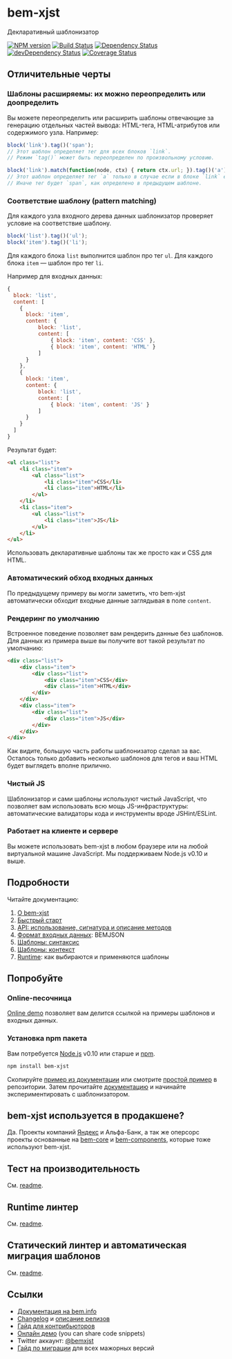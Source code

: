 # bem-xjst

Декларативный шаблонизатор

[![NPM version](http://img.shields.io/npm/v/bem-xjst.svg?style=flat)](http://www.npmjs.org/package/bem-xjst)
[![Build Status](http://img.shields.io/travis/bem/bem-xjst/master.svg)](https://travis-ci.org/bem/bem-xjst)
[![Dependency Status](https://david-dm.org/bem/bem-xjst.svg)](https://david-dm.org/bem/bem-xjst)
[![devDependency Status](https://david-dm.org/bem/bem-xjst/dev-status.svg)](https://david-dm.org/bem/bem-xjst#info=devDependencies)
[![Coverage Status](https://coveralls.io/repos/github/bem/bem-xjst/badge.svg?branch=coverage-badge)](https://coveralls.io/github/bem/bem-xjst?branch=coverage-badge)


## Отличительные черты

### Шаблоны расширяемы: их можно переопределить или доопределить

Вы можете переопределить или расширить шаблоны отвечающие за генерацию отдельных
частей вывода: HTML-тега, HTML-атрибутов или содержимого узла. Например:

```js
block('link').tag()('span');
// Этот шаблон определяет тег для всех блоков `link`.
// Режим `tag()` может быть переопределен по произвольному условию.

block('link').match(function(node, ctx) { return ctx.url; }).tag()('a');
// Этот шаблон определяет тег `a` только в случае если в блоке `link` есть поле `url`.
// Иначе тег будет `span`, как определено в предыдущем шаблоне.
```


### Соответствие шаблону (pattern matching)

Для каждого узла входного дерева данных шаблонизатор проверяет условие на
соответствие шаблону.

```js
block('list').tag()('ul');
block('item').tag()('li');
```

Для каждого блока `list` выполнится шаблон про тег `ul`. Для каждого блока
`item` — шаблон про тег `li`.

Например для входных данных:
```js
{
  block: 'list',
  content: [
    {
      block: 'item',
      content: {
          block: 'list',
          content: [
              { block: 'item', content: 'CSS' },
              { block: 'item', content: 'HTML' }
          ]
      }
    },
    {
      block: 'item',
      content: {
          block: 'list',
          content: [
              { block: 'item', content: 'JS' }
          ]
      }
    }
  ]
}
```

Результат будет:

```html
<ul class="list">
    <li class="item">
        <ul class="list">
            <li class="item">CSS</li>
            <li class="item">HTML</li>
        </ul>
    </li>
    <li class="item">
        <ul class="list">
            <li class="item">JS</li>
        </ul>
    </li>
</ul>
```

Использовать декларативные шаблоны так же просто как и CSS для HTML.


### Автоматический обход входных данных

По предыдущему примеру вы могли заметить, что bem-xjst автоматически обходит
входные данные заглядывая в поле `content`.


### Рендеринг по умолчанию

Встроенное поведение позволяет вам рендерить данные без шаблонов. Для данных из
примера выше вы получите вот такой результат по умолчанию:

```html
<div class="list">
    <div class="item">
        <div class="list">
            <div class="item">CSS</div>
            <div class="item">HTML</div>
        </div>
    </div>
    <div class="item">
        <div class="list">
            <div class="item">JS</div>
        </div>
    </div>
</div>
```

Как видите, большую часть работы шаблонизатор сделал за вас. Осталось только
добавить несколько шаблонов для тегов и ваш HTML будет выглядеть вполне
прилично.


### Чистый JS

Шаблонизатор и сами шаблоны используют чистый JavaScript, что позволяет вам
использовать всю мощь JS-инфраструктуры: автоматические
валидаторы кода и инструменты вроде JSHint/ESLint.


### Работает на клиенте и сервере

Вы можете использовать bem-xjst в любом браузере или на любой виртуальной машине
JavaScript. Мы поддерживаем Node.js v0.10 и выше.



## Подробности

Читайте документацию:

1. [О bem-xjst](/docs/ru/1-about.md)
2. [Быстрый старт](/docs/ru/2-quick-start.md)
3. [API: использование, сигнатура и описание методов](/docs/ru/3-api.md)
4. [Формат входных данных](/docs/ru/4-data.md): BEMJSON
5. [Шаблоны: синтаксис](/docs/ru/5-templates-syntax.md)
6. [Шаблоны: контекст](/docs/ru/6-templates-context.md)
7. [Runtime](/docs/ru/7-runtime.md): как выбираются и применяются шаблоны


## Попробуйте

### Online-песочница

[Online demo](https://bem.github.io/bem-xjst/) позволяет вам делится ссылкой на
примеры шаблонов и входных данных.


### Установка npm пакета

Вам потребуется [Node.js](https://nodejs.org/) v0.10 или старше и [npm](https://www.npmjs.com/).

```bash
npm install bem-xjst
```

Скопируйте [пример из
документации](https://github.com/bem/bem-xjst/blob/master/docs/ru/2-quick-start.md#Простой-пример)
или смотрите [простой
пример](https://github.com/bem/bem-xjst/tree/master/examples/simple-page) в
репозитории. Затем прочитайте
[документацию](https://github.com/bem/bem-xjst/blob/master/docs/ru/) и начинайте
экспериментировать с шаблонизатором.


## bem-xjst используется в продакшене?

Да. Проекты компаний [Яндекс](https://company.yandex.ru/) и Альфа-Банк, а так же
оперсорс проекты основанные на [bem-core](https://github.com/bem/bem-core) и [bem-components](https://github.com/bem/bem-components), которые тоже используют bem-xjst.

## Тест на производительность

См. [readme](https://github.com/bem/bem-xjst/tree/master/bench).

## Runtime линтер

См. [readme](https://github.com/bem/bem-xjst/tree/master/runtime-lint).

## Статический линтер и автоматическая миграция шаблонов

См. [readme](https://github.com/bem/bem-xjst/tree/master/migration).

## Ссылки

 * [Документация на bem.info](https://ru.bem.info/platform/bem-xjst/)
 * [Changelog](CHANGELOG.md) и [описание релизов](https://github.com/bem/bem-xjst/releases)
 * [Гайд для контрибьюторов](https://github.com/bem/bem-xjst/blob/master/CONTRIBUTING.md)
 * [Онлайн демо](https://bem.github.io/bem-xjst/) (you can share code snippets)
 * Twitter аккаунт: [@bemxjst](https://twitter.com/bemxjst)
 * [Гайд по миграции](https://github.com/bem/bem-xjst/wiki/Migration-guides) для всех мажорных версий
